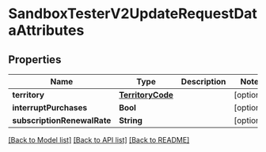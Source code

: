 # SandboxTesterV2UpdateRequestDataAttributes

## Properties
Name | Type | Description | Notes
------------ | ------------- | ------------- | -------------
**territory** | [**TerritoryCode**](TerritoryCode.md) |  | [optional] 
**interruptPurchases** | **Bool** |  | [optional] 
**subscriptionRenewalRate** | **String** |  | [optional] 

[[Back to Model list]](../README.md#documentation-for-models) [[Back to API list]](../README.md#documentation-for-api-endpoints) [[Back to README]](../README.md)


